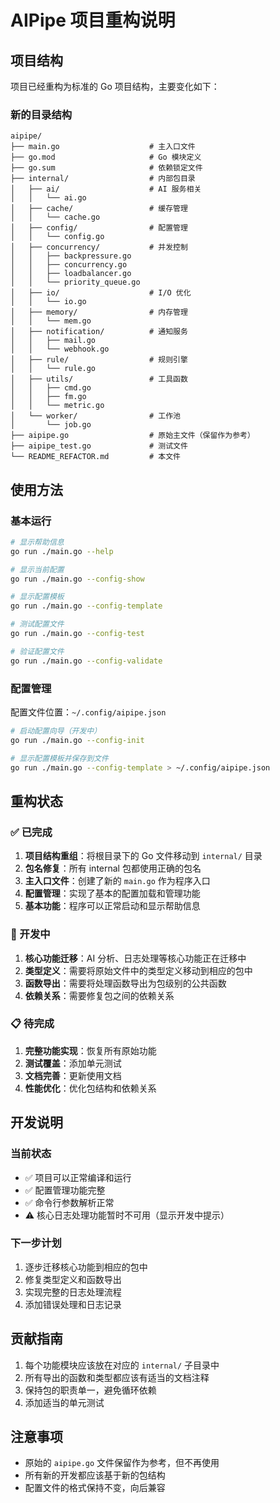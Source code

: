 # AIPipe 项目重构说明

## 项目结构

项目已经重构为标准的 Go 项目结构，主要变化如下：

### 新的目录结构

```
aipipe/
├── main.go                    # 主入口文件
├── go.mod                     # Go 模块定义
├── go.sum                     # 依赖锁定文件
├── internal/                  # 内部包目录
│   ├── ai/                    # AI 服务相关
│   │   └── ai.go
│   ├── cache/                 # 缓存管理
│   │   └── cache.go
│   ├── config/                # 配置管理
│   │   └── config.go
│   ├── concurrency/           # 并发控制
│   │   ├── backpressure.go
│   │   ├── concurrency.go
│   │   ├── loadbalancer.go
│   │   └── priority_queue.go
│   ├── io/                    # I/O 优化
│   │   └── io.go
│   ├── memory/                # 内存管理
│   │   └── mem.go
│   ├── notification/          # 通知服务
│   │   ├── mail.go
│   │   └── webhook.go
│   ├── rule/                  # 规则引擎
│   │   └── rule.go
│   ├── utils/                 # 工具函数
│   │   ├── cmd.go
│   │   ├── fm.go
│   │   └── metric.go
│   └── worker/                # 工作池
│       └── job.go
├── aipipe.go                  # 原始主文件（保留作为参考）
├── aipipe_test.go             # 测试文件
└── README_REFACTOR.md         # 本文件
```

## 使用方法

### 基本运行

```bash
# 显示帮助信息
go run ./main.go --help

# 显示当前配置
go run ./main.go --config-show

# 显示配置模板
go run ./main.go --config-template

# 测试配置文件
go run ./main.go --config-test

# 验证配置文件
go run ./main.go --config-validate
```

### 配置管理

配置文件位置：`~/.config/aipipe.json`

```bash
# 启动配置向导（开发中）
go run ./main.go --config-init

# 显示配置模板并保存到文件
go run ./main.go --config-template > ~/.config/aipipe.json
```

## 重构状态

### ✅ 已完成

1. **项目结构重组**：将根目录下的 Go 文件移动到 `internal/` 目录
2. **包名修复**：所有 internal 包都使用正确的包名
3. **主入口文件**：创建了新的 `main.go` 作为程序入口
4. **配置管理**：实现了基本的配置加载和管理功能
5. **基本功能**：程序可以正常启动和显示帮助信息

### 🚧 开发中

1. **核心功能迁移**：AI 分析、日志处理等核心功能正在迁移中
2. **类型定义**：需要将原始文件中的类型定义移动到相应的包中
3. **函数导出**：需要将处理函数导出为包级别的公共函数
4. **依赖关系**：需要修复包之间的依赖关系

### 📋 待完成

1. **完整功能实现**：恢复所有原始功能
2. **测试覆盖**：添加单元测试
3. **文档完善**：更新使用文档
4. **性能优化**：优化包结构和依赖关系

## 开发说明

### 当前状态

- ✅ 项目可以正常编译和运行
- ✅ 配置管理功能完整
- ✅ 命令行参数解析正常
- ⚠️ 核心日志处理功能暂时不可用（显示开发中提示）

### 下一步计划

1. 逐步迁移核心功能到相应的包中
2. 修复类型定义和函数导出
3. 实现完整的日志处理流程
4. 添加错误处理和日志记录

## 贡献指南

1. 每个功能模块应该放在对应的 `internal/` 子目录中
2. 所有导出的函数和类型都应该有适当的文档注释
3. 保持包的职责单一，避免循环依赖
4. 添加适当的单元测试

## 注意事项

- 原始的 `aipipe.go` 文件保留作为参考，但不再使用
- 所有新的开发都应该基于新的包结构
- 配置文件的格式保持不变，向后兼容
